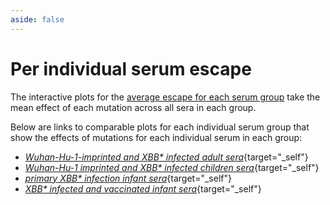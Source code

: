 ```yaml
---
aside: false
---
```


# Per individual serum escape

The interactive plots for the [average escape for each serum group](average) take the mean effect of each mutation across all sera in each group.

Below are links to comparable plots for each individual serum group that show the effects of mutations for each individual serum in each group:

 - [*Wuhan-Hu-1-imprinted and XBB\* infected adult sera*](htmls/WuhanHu1_imprinted_and_XBB_infected_adult_sera_faceted.html){target="_self"}
 - [*Wuhan-Hu-1 imprinted and XBB\* infected children sera*](htmls/WuhanHu1_imprinted_and_XBB_infected_children_sera_faceted.html){target="_self"}
 - [*primary XBB\* infection infant sera*](htmls/primary_XBB_infection_infant_sera_faceted.html){target="_self"}
 - [*XBB\* infected and vaccinated infant sera*](htmls/XBB_infected_and_vaccinated_infant_sera_faceted.html){target="_self"}
